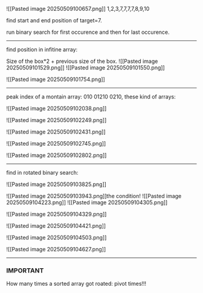 ![[Pasted image 20250509100657.png]]
1,2,3,7,7,7,7,8,9,10

find start and end position of target=7.

run binary search for first occurence and then for last occurence.

---

find position in infitine array:

Size of the box*2 + previous size of the box.
![[Pasted image 20250509101529.png]]
![[Pasted image 20250509101550.png]]

![[Pasted image 20250509101754.png]]

---

peak index of a montain array:
010
01210
0210,
these kind of arrays:


![[Pasted image 20250509102038.png]]

![[Pasted image 20250509102249.png]]

![[Pasted image 20250509102431.png]]

![[Pasted image 20250509102745.png]]

![[Pasted image 20250509102802.png]]

---

find in rotated binary search:

![[Pasted image 20250509103825.png]]

![[Pasted image 20250509103943.png]]the condition!
![[Pasted image 20250509104223.png]]
![[Pasted image 20250509104305.png]]

![[Pasted image 20250509104329.png]]

![[Pasted image 20250509104421.png]]


![[Pasted image 20250509104503.png]]

![[Pasted image 20250509104627.png]]

---


### **IMPORTANT**
How many times a sorted array got roated:
pivot times!!!


